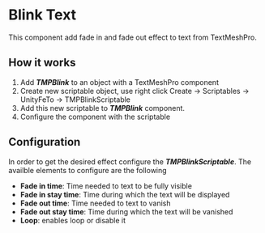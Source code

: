 # Blink Text
This component add fade in and fade out effect to text from TextMeshPro.

## How it works
1. Add __*TMPBlink*__ to an object with a TextMeshPro component
2. Create new scriptable object, use right click Create -> Scriptables -> UnityFeTo -> TMPBlinkScriptable
3. Add this new scriptable to __*TMPBlink*__ component.
4. Configure the component with the scriptable

## Configuration
In order to get the desired effect configure the __*TMPBlinkScriptable*__. The availble elements to configure are the following
- __Fade in time__: Time needed to text to be fully visible
- __Fade in stay time__: Time during which the text will be displayed
- __Fade out time__: Time needed to text to vanish
- __Fade out stay time__: Time during which the text will be vanished
- __Loop__: enables loop or disable it